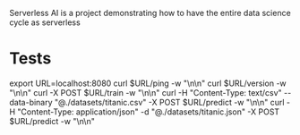 Serverless AI is a project demonstrating how to have the entire data science cycle as serverless

# Tests
export URL=localhost:8080
curl $URL/ping -w "\n\n"
curl $URL/version -w "\n\n"
curl  -X POST $URL/train -w "\n\n"
curl -H "Content-Type: text/csv" --data-binary "@./datasets/titanic.csv" -X POST $URL/predict -w "\n\n" 
curl -H "Content-Type: application/json" -d "@./datasets/titanic.json" -X POST $URL/predict -w "\n\n" 
